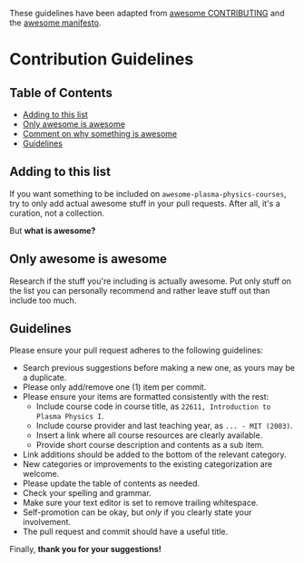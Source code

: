 These guidelines have been adapted from [awesome CONTRIBUTING](https://github.com/sindresorhus/awesome/blob/master/contributing.md) and the [awesome manifesto](https://github.com/sindresorhus/awesome/blob/master/awesome.md).

# Contribution Guidelines

## Table of Contents

- [Adding to this list](#adding-to-this-list)
- [Only awesome is awesome](#only-awesome-is-awesome)
- [Comment on why something is awesome](#comment-on-why-something-is-awesome)
- [Guidelines](#guidelines)

## Adding to this list

If you want something to be included on `awesome-plasma-physics-courses`, try to only add actual awesome stuff in your pull requests. After all, it's a curation, not a collection.

But **what is awesome?**

## Only awesome is awesome

Research if the stuff you're including is actually awesome. Put only stuff on the list you can personally recommend and rather leave stuff out than include too much.

## Guidelines

Please ensure your pull request adheres to the following guidelines:

- Search previous suggestions before making a new one, as yours may be a duplicate.
- Please only add/remove one (1) item per commit.
- Please ensure your items are formatted consistently with the rest:
  - Include course code in course title, as `22611, Introduction to Plasma Physics I`.
  - Include course provider and last teaching year, as `... - MIT (2003)`.
  - Insert a link where all course resources are clearly available.
  - Provide short course description and contents as a sub item.
- Link additions should be added to the bottom of the relevant category.
- New categories or improvements to the existing categorization are welcome.
- Please update the table of contents as needed.
- Check your spelling and grammar.
- Make sure your text editor is set to remove trailing whitespace.
- Self-promotion can be okay, but _only_ if you clearly state your involvement.
- The pull request and commit should have a useful title.

Finally, **thank you for your suggestions!**
